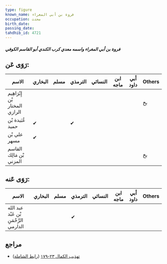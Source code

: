 ```yaml
---
type: figure
known_name: فروة بن أبي المغراء
occupation: محدث
birth_date:
passing_date:
tahdhib_id: 4721
---
```

##### فروة بن أبي المغراء واسمه معدي كرب الكندي أبو القاسم الكوفي

## رَوَى عَن:
| الاسم                          | البخاري | مسلم | الترمذي | النسائي | ابن ماجه | أبي داود | Others |
| ------------------------------ | ------- | ---- | ------- | ------- | -------- | -------- | ------ |
| إِبْرَاهِيم بْن المختار الرازي |         |      |         |         |          |          | بخ     |
| عُبَيدة بْن حميد               | ✔       |      | ✔       |         |          |          |        |
| علي بْن مسهر                   | ✔       |      |         |         |          |          |        |
| القاسم بْن مَالِك المزني       |         |      |         |         |          |          | بخ     |
## رَوَى عَنه:
| الاسم                                  | البخاري | مسلم | الترمذي | النسائي | ابن ماجه | أبي داود | Others |
| -------------------------------------- | ------- | ---- | ------- | ------- | -------- | -------- | ------ |
| عبد الله بْن عَبْد الرَّحْمَنِ الدارمي |         |      | ✔       |         |          |          |        |
## مراجع
- [تهذيب الكمال ٢٣-١٧٩](obsidian://open?vault=Tahdhib-al-Kamal&file=Figures/٤٧٢١-فروة%20بن%20أبي%20المغراء%20واسمه%20معدي%20كرب%20الكندي%20أبو%20القاسم%20الكوفي) ([رابط الشاملة](https://shamela.ws/book/3722/12066))